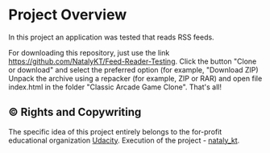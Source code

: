# Project Overview

In this project an application was tested that reads RSS feeds.

For downloading this repository, just use the link https://github.com/NatalyKT/Feed-Reader-Testing. Click the button "Clone or download" and select the preferred option (for example, "Download ZIP)
Unpack the archive using a repacker (for example, ZIP or RAR) and open file index.html in the folder "Classic Arcade Game Clone". That's all!

## :copyright: Rights and Copywriting 
The specific idea of this project entirely belongs to the for-profit educational organization [Udacity](https://udacity.com).
Execution of the project - [nataly_kt](https://github.com/NatalyKT).

